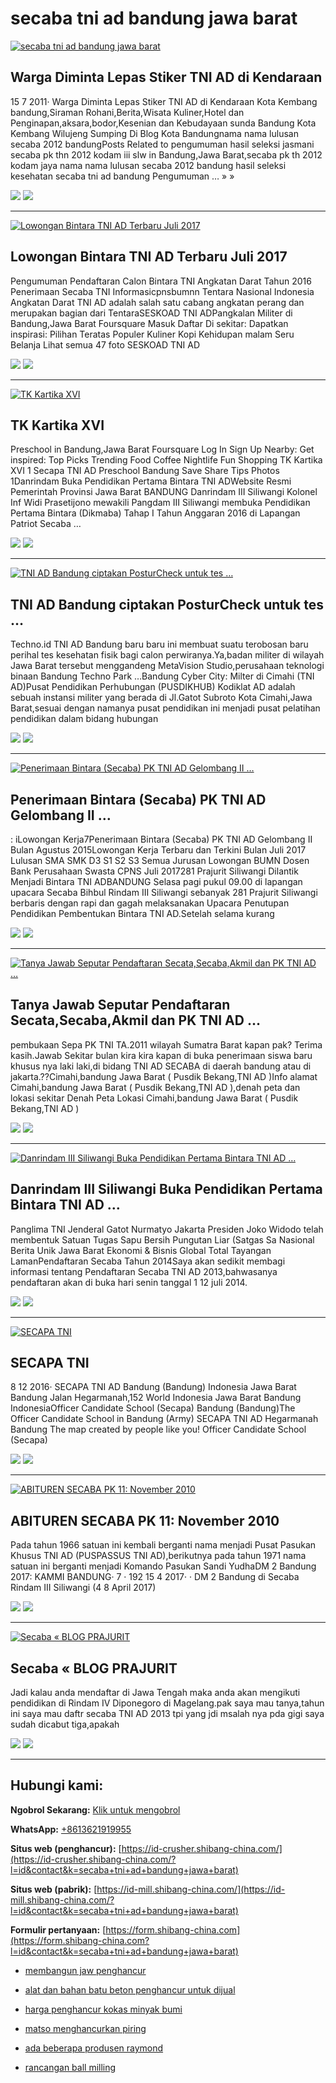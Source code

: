 # secaba tni ad bandung jawa barat

<a href="https://swt.shibang-china.com/?l=id&img&k=secaba+tni+ad+bandung+jawa+barat" target="_blank">![secaba tni ad bandung jawa barat](http://static.shibang-china.com/all-800x300/308.jpg)</a>

## Warga Diminta Lepas Stiker TNI AD di Kendaraan
15 7 2011· Warga Diminta Lepas Stiker TNI AD di Kendaraan Kota Kembang bandung,Siraman Rohani,Berita,Wisata Kuliner,Hotel dan Penginapan,aksara,bodor,Kesenian dan Kebudayaan sunda Bandung Kota Kembang Wilujeng Sumping Di Blog Kota Bandungnama nama lulusan secaba 2012 bandungPosts Related to pengumuman hasil seleksi jasmani secaba pk thn 2012 kodam iii slw in Bandung,Jawa Barat,secaba pk th 2012 kodam jaya nama nama lulusan secaba 2012 bandung hasil seleksi kesehatan secaba tni ad bandung Pengumuman … » »


<a href="https://whatsapp.shibangsoft.com/WhatsApp.php" target="_blank" title="WhatsApp">![](http://static.shibang-china.com/icon/whatsapp.png)</a> <a href="https://swt.shibang-china.com/?l=id&icon&k=secaba+tni+ad+bandung+jawa+barat" target="_blank">![](http://static.shibang-china.com/icon/chat-id.png)</a>

---

<a href="https://swt.shibang-china.com/?l=id&img&k=secaba+tni+ad+bandung+jawa+barat" target="_blank">![Lowongan Bintara TNI AD Terbaru Juli 2017](http://static.shibang-china.com/all-800x300/1020.jpg)</a>

## Lowongan Bintara TNI AD Terbaru Juli 2017
Pengumuman Pendaftaran Calon Bintara TNI Angkatan Darat Tahun 2016 Penerimaan Secaba TNI Informasicpnsbumnn Tentara Nasional Indonesia Angkatan Darat TNI AD adalah salah satu cabang angkatan perang dan merupakan bagian dari TentaraSESKOAD TNI ADPangkalan Militer di Bandung,Jawa Barat Foursquare Masuk Daftar Di sekitar: Dapatkan inspirasi: Pilihan Teratas Populer Kuliner Kopi Kehidupan malam Seru Belanja Lihat semua 47 foto SESKOAD TNI AD


<a href="https://whatsapp.shibangsoft.com/WhatsApp.php" target="_blank" title="WhatsApp">![](http://static.shibang-china.com/icon/whatsapp.png)</a> <a href="https://swt.shibang-china.com/?l=id&icon&k=secaba+tni+ad+bandung+jawa+barat" target="_blank">![](http://static.shibang-china.com/icon/chat-id.png)</a>

---

<a href="https://swt.shibang-china.com/?l=id&img&k=secaba+tni+ad+bandung+jawa+barat" target="_blank">![TK Kartika XVI](http://static.shibang-china.com/all-800x300/618.jpg)</a>

## TK Kartika XVI
Preschool in Bandung,Jawa Barat Foursquare Log In Sign Up Nearby: Get inspired: Top Picks Trending Food Coffee Nightlife Fun Shopping TK Kartika XVI 1 Secapa TNI AD Preschool Bandung Save Share Tips Photos 1Danrindam Buka Pendidikan Pertama Bintara TNI ADWebsite Resmi Pemerintah Provinsi Jawa Barat BANDUNG Danrindam III Siliwangi Kolonel Inf Widi Prasetijono mewakili Pangdam III Siliwangi membuka Pendidikan Pertama Bintara (Dikmaba) Tahap I Tahun Anggaran 2016 di Lapangan Patriot Secaba …


<a href="https://whatsapp.shibangsoft.com/WhatsApp.php" target="_blank" title="WhatsApp">![](http://static.shibang-china.com/icon/whatsapp.png)</a> <a href="https://swt.shibang-china.com/?l=id&icon&k=secaba+tni+ad+bandung+jawa+barat" target="_blank">![](http://static.shibang-china.com/icon/chat-id.png)</a>

---

<a href="https://swt.shibang-china.com/?l=id&img&k=secaba+tni+ad+bandung+jawa+barat" target="_blank">![TNI AD Bandung ciptakan PosturCheck untuk tes …](http://static.shibang-china.com/all-800x300/303.jpg)</a>

## TNI AD Bandung ciptakan PosturCheck untuk tes …
Techno.id TNI AD Bandung baru baru ini membuat suatu terobosan baru perihal tes kesehatan fisik bagi calon perwiranya.Ya,badan militer di wilayah Jawa Barat tersebut menggandeng MetaVision Studio,perusahaan teknologi binaan Bandung Techno Park …Bandung Cyber City: Milter di Cimahi (TNI AD)Pusat Pendidikan Perhubungan (PUSDIKHUB) Kodiklat AD adalah sebuah instansi militer yang berada di Jl.Gatot Subroto Kota Cimahi,Jawa Barat,sesuai dengan namanya pusat pendidikan ini menjadi pusat pelatihan pendidikan dalam bidang hubungan


<a href="https://whatsapp.shibangsoft.com/WhatsApp.php" target="_blank" title="WhatsApp">![](http://static.shibang-china.com/icon/whatsapp.png)</a> <a href="https://swt.shibang-china.com/?l=id&icon&k=secaba+tni+ad+bandung+jawa+barat" target="_blank">![](http://static.shibang-china.com/icon/chat-id.png)</a>

---

<a href="https://swt.shibang-china.com/?l=id&img&k=secaba+tni+ad+bandung+jawa+barat" target="_blank">![Penerimaan Bintara (Secaba) PK TNI AD Gelombang II …](http://static.shibang-china.com/all-800x300/289.jpg)</a>

## Penerimaan Bintara (Secaba) PK TNI AD Gelombang II …
: iLowongan Kerja7Penerimaan Bintara (Secaba) PK TNI AD Gelombang II Bulan Agustus 2015Lowongan Kerja Terbaru dan Terkini Bulan Juli 2017 Lulusan SMA SMK D3 S1 S2 S3 Semua Jurusan Lowongan BUMN Dosen Bank Perusahaan Swasta CPNS Juli 2017281 Prajurit Siliwangi Dilantik Menjadi Bintara TNI ADBANDUNG Selasa pagi pukul 09.00 di lapangan upacara Secaba Bihbul Rindam III Siliwangi sebanyak 281 Prajurit Siliwangi berbaris dengan rapi dan gagah melaksanakan Upacara Penutupan Pendidikan Pembentukan Bintara TNI AD.Setelah selama kurang


<a href="https://whatsapp.shibangsoft.com/WhatsApp.php" target="_blank" title="WhatsApp">![](http://static.shibang-china.com/icon/whatsapp.png)</a> <a href="https://swt.shibang-china.com/?l=id&icon&k=secaba+tni+ad+bandung+jawa+barat" target="_blank">![](http://static.shibang-china.com/icon/chat-id.png)</a>

---

<a href="https://swt.shibang-china.com/?l=id&img&k=secaba+tni+ad+bandung+jawa+barat" target="_blank">![Tanya Jawab Seputar Pendaftaran Secata,Secaba,Akmil dan PK TNI AD …](http://static.shibang-china.com/all-800x300/487.jpg)</a>

## Tanya Jawab Seputar Pendaftaran Secata,Secaba,Akmil dan PK TNI AD …
pembukaan Sepa PK TNI TA.2011 wilayah Sumatra Barat kapan pak? Terima kasih.Jawab Sekitar bulan kira kira kapan di buka penerimaan siswa baru khusus nya laki laki,di bidang TNI AD SECABA di daerah bandung atau di jakarta.??Cimahi,bandung Jawa Barat ( Pusdik Bekang,TNI AD )Info alamat Cimahi,bandung Jawa Barat ( Pusdik Bekang,TNI AD ),denah peta dan lokasi sekitar Denah Peta Lokasi Cimahi,bandung Jawa Barat ( Pusdik Bekang,TNI AD )


<a href="https://whatsapp.shibangsoft.com/WhatsApp.php" target="_blank" title="WhatsApp">![](http://static.shibang-china.com/icon/whatsapp.png)</a> <a href="https://swt.shibang-china.com/?l=id&icon&k=secaba+tni+ad+bandung+jawa+barat" target="_blank">![](http://static.shibang-china.com/icon/chat-id.png)</a>

---

<a href="https://swt.shibang-china.com/?l=id&img&k=secaba+tni+ad+bandung+jawa+barat" target="_blank">![Danrindam III Siliwangi Buka Pendidikan Pertama Bintara TNI AD …](http://static.shibang-china.com/all-800x300/1246.jpg)</a>

## Danrindam III Siliwangi Buka Pendidikan Pertama Bintara TNI AD …
Panglima TNI Jenderal Gatot Nurmatyo Jakarta Presiden Joko Widodo telah membentuk Satuan Tugas Sapu Bersih Pungutan Liar (Satgas Sa Nasional Berita Unik Jawa Barat Ekonomi & Bisnis Global Total Tayangan LamanPendaftaran Secaba Tahun 2014Saya akan sedikit membagi informasi tentang Pendaftaran Secaba TNI AD 2013,bahwasanya pendaftaran akan di buka hari senin tanggal 1 12 juli 2014.


<a href="https://whatsapp.shibangsoft.com/WhatsApp.php" target="_blank" title="WhatsApp">![](http://static.shibang-china.com/icon/whatsapp.png)</a> <a href="https://swt.shibang-china.com/?l=id&icon&k=secaba+tni+ad+bandung+jawa+barat" target="_blank">![](http://static.shibang-china.com/icon/chat-id.png)</a>

---

<a href="https://swt.shibang-china.com/?l=id&img&k=secaba+tni+ad+bandung+jawa+barat" target="_blank">![SECAPA TNI](http://static.shibang-china.com/all-800x300/1291.jpg)</a>

## SECAPA TNI
8 12 2016· SECAPA TNI AD Bandung (Bandung) Indonesia Jawa Barat Bandung Jalan Hegarmanah,152 World Indonesia Jawa Barat Bandung IndonesiaOfficer Candidate School (Secapa) Bandung (Bandung)The Officer Candidate School in Bandung (Army) SECAPA TNI AD Hegarmanah Bandung The map created by people like you! Officer Candidate School (Secapa)


<a href="https://whatsapp.shibangsoft.com/WhatsApp.php" target="_blank" title="WhatsApp">![](http://static.shibang-china.com/icon/whatsapp.png)</a> <a href="https://swt.shibang-china.com/?l=id&icon&k=secaba+tni+ad+bandung+jawa+barat" target="_blank">![](http://static.shibang-china.com/icon/chat-id.png)</a>

---

<a href="https://swt.shibang-china.com/?l=id&img&k=secaba+tni+ad+bandung+jawa+barat" target="_blank">![ABITUREN SECABA PK 11: November 2010](http://static.shibang-china.com/all-800x300/544.jpg)</a>

## ABITUREN SECABA PK 11: November 2010
Pada tahun 1966 satuan ini kembali berganti nama menjadi Pusat Pasukan Khusus TNI AD (PUSPASSUS TNI AD),berikutnya pada tahun 1971 nama satuan ini berganti menjadi Komando Pasukan Sandi YudhaDM 2 Bandung 2017: KAMMI BANDUNG· 7 · 192 15 4 2017· · DM 2 Bandung di Secaba Rindam III Siliwangi (4 8 April 2017)


<a href="https://whatsapp.shibangsoft.com/WhatsApp.php" target="_blank" title="WhatsApp">![](http://static.shibang-china.com/icon/whatsapp.png)</a> <a href="https://swt.shibang-china.com/?l=id&icon&k=secaba+tni+ad+bandung+jawa+barat" target="_blank">![](http://static.shibang-china.com/icon/chat-id.png)</a>

---

<a href="https://swt.shibang-china.com/?l=id&img&k=secaba+tni+ad+bandung+jawa+barat" target="_blank">![Secaba « BLOG PRAJURIT](http://static.shibang-china.com/all-800x300/797.jpg)</a>

## Secaba « BLOG PRAJURIT
Jadi kalau anda mendaftar di Jawa Tengah maka anda akan mengikuti pendidikan di Rindam IV Diponegoro di Magelang.pak saya mau tanya,tahun ini saya mau daftr secaba TNI AD 2013 tpi yang jdi msalah nya pda gigi saya sudah dicabut tiga,apakah

<a href="https://whatsapp.shibangsoft.com/WhatsApp.php" target="_blank" title="WhatsApp">![](http://static.shibang-china.com/icon/whatsapp.png)</a> <a href="https://swt.shibang-china.com/?l=id&icon&k=secaba+tni+ad+bandung+jawa+barat" target="_blank">![](http://static.shibang-china.com/icon/chat-id.png)</a>

---
## Hubungi kami:

**Ngobrol Sekarang:** [Klik untuk mengobrol](https://swt.shibang-china.com?l=id&contact&k=secaba+tni+ad+bandung+jawa+barat)

**WhatsApp:**  [+8613621919955](https://whatsapp.shibangsoft.com/WhatsApp.php)

**Situs web (penghancur):** [https://id-crusher.shibang-china.com/](https://id-crusher.shibang-china.com/?l=id&contact&k=secaba+tni+ad+bandung+jawa+barat)

**Situs web (pabrik):** [https://id-mill.shibang-china.com/](https://id-mill.shibang-china.com/?l=id&contact&k=secaba+tni+ad+bandung+jawa+barat)

**Formulir pertanyaan:** [https://form.shibang-china.com](https://form.shibang-china.com?l=id&contact&k=secaba+tni+ad+bandung+jawa+barat)

* [membangun jaw penghancur](../27/membangun%20jaw%20penghancur.md)

* [alat dan bahan batu beton penghancur untuk dijual](../22/alat%20dan%20bahan%20batu%20beton%20penghancur%20untuk%20dijual.md)

* [harga penghancur kokas minyak bumi](../20/harga%20penghancur%20kokas%20minyak%20bumi.md)

* [matso menghancurkan piring](../26/matso%20menghancurkan%20piring.md)

* [ada beberapa produsen raymond](../23/ada%20beberapa%20produsen%20raymond.md)

* [rancangan ball milling](../26/rancangan%20ball%20milling.md)